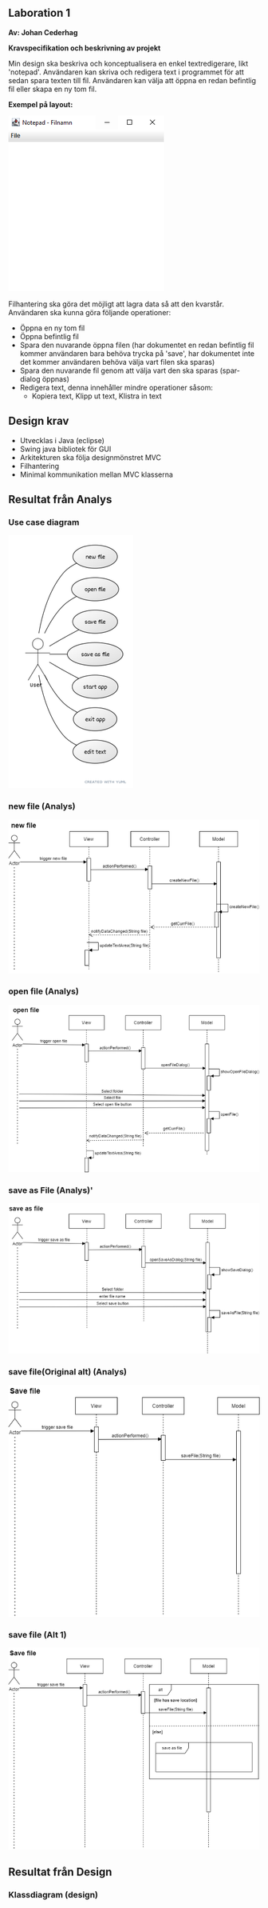 ## **Laboration 1**

**Av: Johan Cederhag**

**Kravspecifikation och beskrivning av projekt**

Min design ska beskriva och konceptualisera en enkel textredigerare, likt 'notepad'. Användaren kan skriva och redigera text i programmet för att sedan spara texten till fil. Användaren kan välja att öppna en redan befintlig fil eller skapa en ny tom fil.

**Exempel på layout:**

![uiExample](./UML/uiExample.PNG)

Filhantering ska göra det möjligt att lagra data så att den kvarstår. Användaren ska kunna göra följande operationer:

* Öppna en ny tom fil
* Öppna befintlig fil
* Spara den nuvarande öppna filen (har dokumentet en redan befintlig fil kommer användaren bara behöva trycka på 'save', har dokumentet inte det kommer användaren behöva välja vart filen ska sparas)
* Spara den nuvarande fil genom att välja vart den ska sparas (spar-dialog öppnas)
* Redigera text, denna innehåller mindre operationer såsom:
  * Kopiera text, Klipp ut text, Klistra in text

## Design krav

* Utvecklas i Java (eclipse)
* Swing java bibliotek för GUI
* Arkitekturen ska följa designmönstret MVC
* Filhantering
* Minimal kommunikation mellan MVC klasserna



## Resultat från Analys

### Use case diagram

![usecase1](./UML/usecase1.png)

### new file (Analys)

![newFile.drawio](./UML/newFile.drawio.png)

### open file (Analys)

![openfile.drawio](./UML/openfile.drawio.png)

### save as File (Analys)'

![saveAsFile.drawio](./UML/saveAsFile.drawio.png)

### save file(Original alt) (Analys)

![saveFile(originalalt).drawio](./UML/saveFile(originalalt).drawio.png)

### save file (Alt 1)

![saveFile(Alt1).drawio](./UML/saveFile(Alt1).drawio.png)

## Resultat från Design

### Klassdiagram (design)


